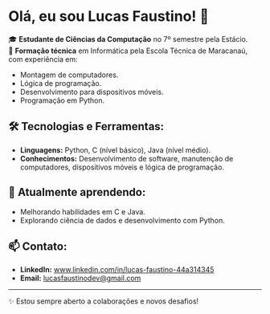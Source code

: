 # Olá, eu sou Lucas Faustino! 👋

🎓 **Estudante de Ciências da Computação** no 7º semestre pela Estácio.  
🔧 **Formação técnica** em Informática pela Escola Técnica de Maracanaú, com experiência em:  
- Montagem de computadores.  
- Lógica de programação.  
- Desenvolvimento para dispositivos móveis.  
- Programação em Python.  

## 🛠️ Tecnologias e Ferramentas:
- **Linguagens:** Python, C (nível básico), Java (nível médio).  
- **Conhecimentos:** Desenvolvimento de software, manutenção de computadores, dispositivos móveis e lógica de programação.  

## 🌱 Atualmente aprendendo:
- Melhorando habilidades em C e Java.  
- Explorando ciência de dados e desenvolvimento com Python.  

## 📫 Contato:
- **LinkedIn:** www.linkedin.com/in/lucas-faustino-44a314345 
- **Email:** lucasfaustinodev@gmail.com 

---

✨ Estou sempre aberto a colaborações e novos desafios!  
